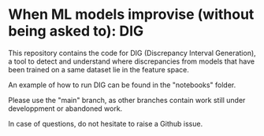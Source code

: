 # When ML models improvise (without being asked to): DIG

This repository contains the code for DIG (Discrepancy Interval Generation), a tool to detect and understand where discrepancies from models that have been trained on a same dataset lie in the feature space.

An example of how to run DIG can be found in the "notebooks" folder.

Please use the "main" branch, as other branches contain work still under developpment or abandoned work.

In case of questions, do not hesitate to raise a Github issue.
